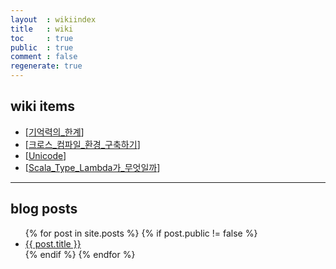 ```yaml
---
layout  : wikiindex
title   : wiki
toc     : true
public  : true
comment : false
regenerate: true
---
```


## wiki items

* [[기억력의_한계]]
* [[크로스_컴파일_환경_구축하기]]
* [[Unicode]]
* [[Scala_Type_Lambda가_무엇일까]]

---

## blog posts
<div>
    <ul>
{% for post in site.posts %}
    {% if post.public != false %}
        <li>
            <a class="post-link" href="{{ post.url | prepend: site.baseurl }}">
                {{ post.title }}
            </a>
        </li>
    {% endif %}
{% endfor %}
    </ul>
</div>


[//begin]: # "Autogenerated link references for markdown compatibility"
[기억력의_한계]: 기억력의_한계 "기억력의 한계"
[크로스_컴파일_환경_구축하기]: 크로스_컴파일_환경_구축하기 "크로스 컴파일 환경 구축하기"
[Unicode]: Unicode "Unicode"
[Scala_Type_Lambda가_무엇일까]: Scala_Type_Lambda가_무엇일까 "Scala Type Lambda가 무엇일까"
[//end]: # "Autogenerated link references"